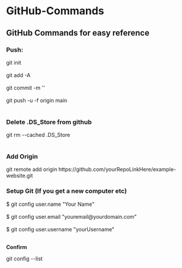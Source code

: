 # GitHub-Commands
<h2>GitHub Commands for easy reference</h2>

<h3>Push:</h3>
git init <br><br>
git add -A <br><br>
git commit -m '' <br><br>
git push -u -f origin main <br><br>

<h3>Delete .DS_Store from github</h3>
git rm --cached .DS_Store <br><br>

<h3>Add Origin</h3>
git remote add origin https://github.com/yourRepoLinkHere/example-website.git

<h3>Setup Git (If you get a new computer etc) </h3>
$ git config user.name "Your Name" <br><br>
$ git config user.email "youremail@yourdomain.com" <br><br>
$ git config user.username "yourUsername" <br><br>

<p><b>Confirm</b></p>
git config --list
